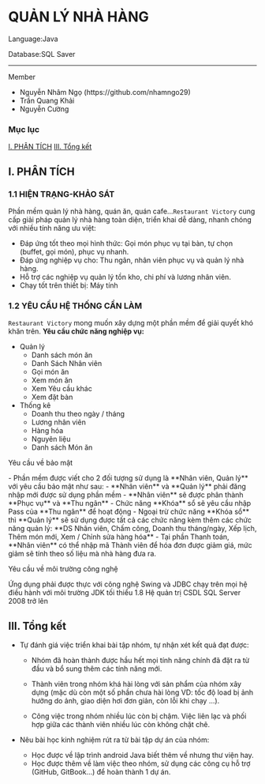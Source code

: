 # QUẢN LÝ NHÀ HÀNG
<p>Language:Java</p>
<p>Database:SQL Saver</p>
<hr/>
<p>Member<p> 
<ul>
  <li>Nguyễn Nhâm Ngọ (https://github.com/nhamngo29)</li>
  <li>Trần Quang Khải</li>
  <li>Nguyễn Cường</li>
</ul>

### Mục lục
[I. PHÂN TÍCH](#Modau)
[III. Tổng kết](#TongKet)
<a name="Modau"></a>
## I. PHÂN TÍCH
### 1.1	HIỆN TRẠNG-KHẢO SÁT
Phần mềm quản lý nhà hàng, quán ăn, quán cafe...`Restaurant Victory` cung cấp giải pháp quản lý nhà hàng toàn diện, triển khai dễ dàng, nhanh chóng với nhiều tính năng ưu việt:
-	Đáp ứng tốt theo mọi hình thức: Gọi món phục vụ tại bàn, tự chọn (buffet, gọi món), phục vụ nhanh.
- Đáp ứng nghiệp vụ cho: Thu ngân, nhân viên phục vụ và quản lý nhà hàng.
- Hỗ trợ các nghiệp vụ quản lý tồn kho, chi phí và lương nhân viên.
- Chạy tốt trên thiết bị: Máy tính
### 1.2	YÊU CẦU HỆ THỐNG CẦN LÀM
`Restaurant Victory` mong muốn xây dựng một phần mềm để giải quyết khó khăn trên.
**Yêu cầu chức năng nghiệp vụ:**
- Quản lý
  -  Danh sách món ăn
  - Danh Sách Nhân viên
  - Gọi món ăn
  - Xem món ăn
  - Xem Yêu cầu khác
  - Xem đặt bàn
- Thống kê
  - Doanh thu theo ngày / tháng
  - Lương nhân viên
  - Hàng hóa
  - Nguyên liệu
  - Danh sách Món ăn
<p> Yêu cầu về bảo mật</p>
  - Phần mềm được viết cho 2 đối tượng sử dụng là **Nhân viên, Quản lý** với yêu cầu bảo mật như sau: 
  - **Nhân viên** và **Quản lý** phải đăng nhập mới được sử dụng phần mềm
  - **Nhân viên** sẽ được phân thành **Phục vụ** và **Thu ngân**
  - Chức năng **Khóa** sổ sẽ yêu cầu nhập Pass của **Thu ngân** để hoạt động
  - Ngoại trừ chức năng **Khóa sổ** thì **Quản lý** sẽ sử dụng được tất cả các chức năng kèm thêm các chức năng quản lý: **DS Nhân viên, Chấm công, Doanh thu tháng/ngày, Xếp lịch, Thêm món mới, Xem / Chỉnh sửa hàng hóa**
  - Tại phần Thanh toán, **Nhân viên** có thể nhập mã Thành viên để hóa đơn được giảm giá, mức giảm sẽ tính theo số liệu mà nhà hàng đưa ra.
<p> Yêu cầu về môi trường công nghệ </p>
      Ứng dụng phải được thực với công nghệ Swing và JDBC chạy trên mọi hệ điều hành với môi trường JDK tối thiểu 1.8
      Hệ quản trị CSDL SQL Server 2008 trở lên

## III. Tổng kết
<a name="TongKet"></a>
- Tự đánh giá việc triển khai bài tập nhóm, tự nhận xét kết quả đạt được:

  - Nhóm đã hoàn thành được hầu hết mọi tính năng chính đã đặt ra từ đầu và bổ sung thêm các tính năng mới.

  - Thành viên trong nhóm khá hài lòng với sản phẩm của nhóm xây dựng (mặc dù còn một số phần chưa hài lòng VD: tốc độ load bị ảnh hưởng do ảnh, giao diện hơi đơn giản, còn lỗi khi chạy ...).

  - Công việc trong nhóm nhiều lúc còn bị chậm. Việc liên lạc và phối hợp giữa các thành viên nhiều lúc còn không chặt chẽ.
- Nêu bài học kinh nghiệm rút ra từ bài tập dự án của nhóm:

  - Học được về lập trình android Java biết thêm về nhưng thư viện hay.
  - Học được thêm về làm việc theo nhóm, sử dụng các công cụ hỗ trợ (GitHub, GitBook...) để hoàn thành 1 dự án.

